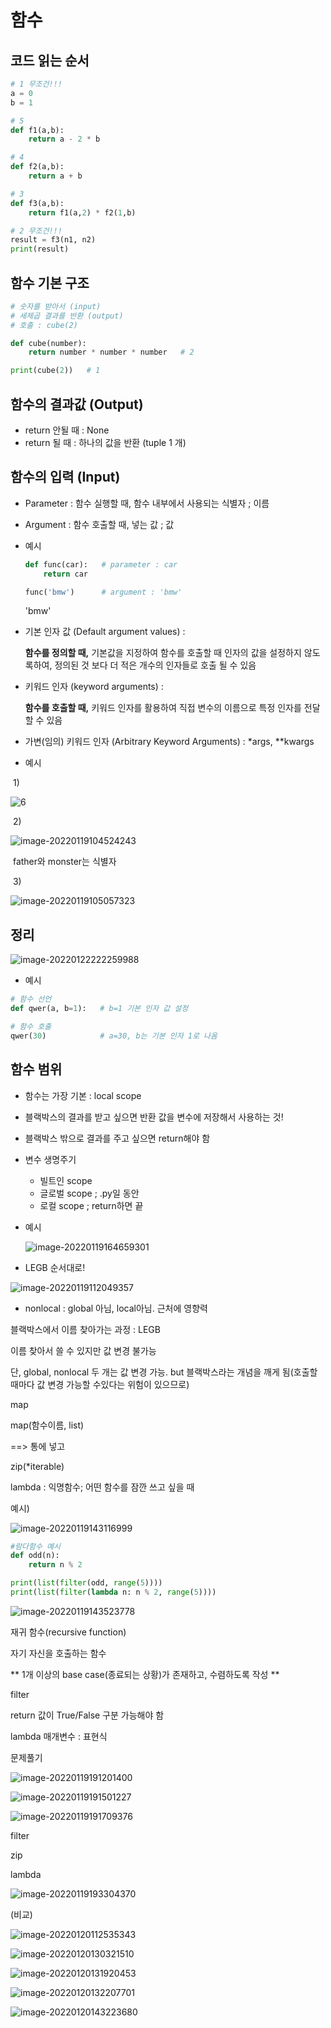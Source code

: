 # 함수



## 코드 읽는 순서



```python
# 1 무조건!!!
a = 0
b = 1

# 5
def f1(a,b):
    return a - 2 * b

# 4
def f2(a,b):
    return a + b

# 3
def f3(a,b):
    return f1(a,2) * f2(1,b)

# 2 무조건!!!
result = f3(n1, n2)
print(result)
```



## 함수 기본 구조



```python
# 숫자를 받아서 (input)
# 세제곱 결과를 반환 (output)
# 호출 : cube(2)

def cube(number):
    return number * number * number   # 2

print(cube(2))   # 1
```



## 함수의 결과값 (Output)

* return 안될 때 : None
* return 될 때 : 하나의 값을 반환 (tuple 1 개)



## 함수의 입력 (Input)

* Parameter : 함수 실행할 때, 함수 내부에서 사용되는 식별자 ; 이름

* Argument : 함수 호출할 때, 넣는 값 ; 값

* 예시

  ```python
  def func(car):   # parameter : car
      return car
  
  func('bmw')      # argument : 'bmw'
  ```

  'bmw'



* 기본 인자 값 (Default argument values) : 

  **함수를 정의할 때,** 기본값을 지정하여 함수를 호출할 때 인자의 값을 설정하지 않도록하여, 정의된 것 보다 더 적은 개수의 인자들로 호출 될 수 있음

  

* 키워드 인자 (keyword arguments) : 

  **함수를 호출할 때,** 키워드 인자를 활용하여 직접 변수의 이름으로 특정 인자를 전달할 수 있음

  

* 가변(임의) 키워드 인자 (Arbitrary Keyword Arguments) : *args, **kwargs

* 예시

​	1)

![6](function.assets/image-20220119103753674.png)



​	2)

![image-20220119104524243](function.assets/image-20220119104524243.png)

​	father와 monster는 식별자



​	3)

![image-20220119105057323](function.assets/image-20220119105057323.png)



## 정리



![image-20220122222259988](function.assets/image-20220122222259988.png)



* 예시

```python
# 함수 선언
def qwer(a, b=1):   # b=1 기본 인자 값 설정

# 함수 호출    
qwer(30)            # a=30, b는 기본 인자 1로 나옴
```



## 함수 범위



* 함수는 가장 기본 : local scope
* 블랙박스의 결과를 받고 싶으면 반환 값을 변수에 저장해서 사용하는 것!
* 블랙박스 밖으로 결과를 주고 싶으면 return해야 함

* 변수 생명주기

  * 빌트인 scope
  * 글로벌 scope ; .py일 동안
  * 로컬 scope ; return하면 끝

* 예시

  ![image-20220119164659301](function.assets/image-20220119164659301.png)



* LEGB 순서대로!

![image-20220119112049357](function.assets/image-20220119112049357.png)



* nonlocal : global 아님, local아님. 근처에 영향력





블랙박스에서 이름 찾아가는 과정 : LEGB

이름 찾아서 쓸 수 있지만 값 변경 불가능

단, global, nonlocal 두 개는 값 변경 가능. but 블랙박스라는 개념을 깨게 됨(호출할 때마다 값 변경 가능할 수있다는 위험이 있으므로)



map

map(함수이름, list)

==>  통에 넣고



zip(*iterable)



lambda : 익명함수; 어떤 함수를 잠깐 쓰고 싶을 때

예시)

![image-20220119143116999](function.assets/image-20220119143116999.png)



```python
#람다함수 예시
def odd(n):
    return n % 2

print(list(filter(odd, range(5))))
print(list(filter(lambda n: n % 2, range(5))))
```

![image-20220119143523778](function.assets/image-20220119143523778.png)



재귀 함수(recursive function)

자기 자신을 호출하는 함수

** 1개 이상의 base case(종료되는 상황)가 존재하고, 수렴하도록 작성 **



filter

return 값이 True/False 구분 가능해야 함



lambda 매개변수 : 표현식



문제풀기

![image-20220119191201400](function.assets/image-20220119191201400.png)



![image-20220119191501227](function.assets/image-20220119191501227.png)



![image-20220119191709376](function.assets/image-20220119191709376.png)



filter



zip





lambda

![image-20220119193304370](function.assets/image-20220119193304370.png)



(비교)

![image-20220120112535343](function.assets/image-20220120112535343.png)



![image-20220120130321510](function.assets/image-20220120130321510.png)



![image-20220120131920453](function.assets/image-20220120131920453.png)



![image-20220120132207701](function.assets/image-20220120132207701.png)

![image-20220120143223680](function.assets/image-20220120143223680.png)
